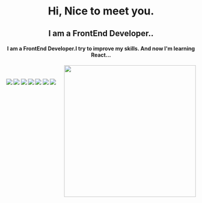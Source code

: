 <h1 align="center">
  Hi, Nice to meet you.
</h1>
<h2 align="center">I am a FrontEnd Developer..</h2>

<h4 align="center">I am a FrontEnd Developer.I try to improve my skills. And now I'm learning React...</h4>

<p align="center">
  <img src="https://raw.githubusercontent.com/MicaelliMedeiros/micaellimedeiros/master/image/computer-illustration.png" min-width="380px" max-width="450px" width="350px" align="right"> <br>
</p>

#### ![](https://img.shields.io/badge/HTML-blue) ![](https://img.shields.io/badge/CSS-blue) ![](https://img.shields.io/badge/JavaScript-blue) ![](https://img.shields.io/badge/BootStrap-blue) ![](https://img.shields.io/badge/Git-blue) ![](https://img.shields.io/badge/React-blue) ![](https://img.shields.io/badge/Tailwind-blue) 


